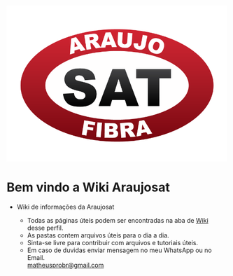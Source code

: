 ![imagem](/images/logo.png)


# Bem vindo a Wiki Araujosat

- Wiki de informações da Araujosat

    - Todas as páginas úteis podem ser encontradas na aba de [Wiki](https://github.com/qrocafe1535/wiki.araujosat/wiki) desse perfil.
    - As pastas contem arquivos úteis para o dia a dia. 
    - Sinta-se livre para contribuir com arquivos e tutoriais úteis.
    - Em caso de duvidas enviar mensagem no meu WhatsApp ou no Email.           
    matheusprobr@gmail.com


